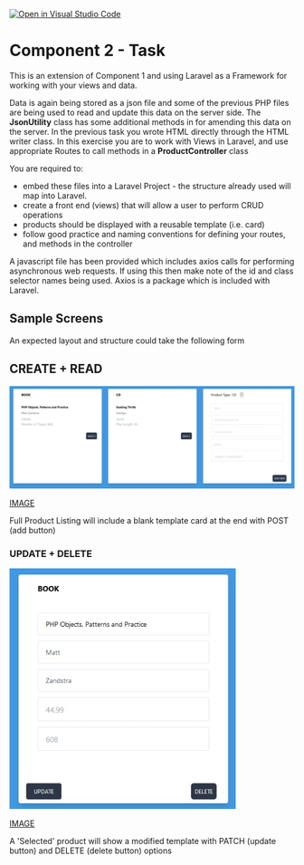[![Open in Visual Studio Code](https://classroom.github.com/assets/open-in-vscode-f059dc9a6f8d3a56e377f745f24479a46679e63a5d9fe6f495e02850cd0d8118.svg)](https://classroom.github.com/online_ide?assignment_repo_id=6573734&assignment_repo_type=AssignmentRepo)
# Component 2 - Task

<p>This is an extension of Component 1 and using Laravel as a Framework for working with your views and data.
</p>
<p>Data is again being stored as a json file and some of the previous PHP files are being used to read and update this 
data on the server side. The <b>JsonUtility</b> class has some additional methods in for amending this data on the server.
In the previous task you wrote HTML directly through the HTML writer class. In this exercise you are to work with Views 
in Laravel, and use appropriate Routes to call methods in a <b>ProductController</b> class</p>

<p>
You are required to:
</p>
<ul>
<li>embed these files into a Laravel Project - the structure already used will map into Laravel.</li>
<li>create a front end (views) that will allow a user to perform CRUD operations</li>
<li>products should be displayed with a reusable template (i.e. card)</li>
<li>follow good practice and naming conventions for defining your routes, and methods in the controller</li>
</ul>

<p>A javascript file has been provided which includes axios calls for performing asynchronous web requests. 
If using this then make note of the id and class selector names being used. Axios is a package which is included with 
Laravel.</p>


## Sample Screens

An expected layout and structure could take the following form


## CREATE + READ

<img src="./readme_images/read.jpg" width="800">

[IMAGE](readme_images/read.jpg)

Full Product Listing will include a blank template card at the end with POST (add button)

### UPDATE + DELETE

<img src="./readme_images/update.jpg" width="400">

[IMAGE](readme_images/read.jpg)

A 'Selected' product will show a modified template with PATCH (update button) and DELETE (delete button) options




